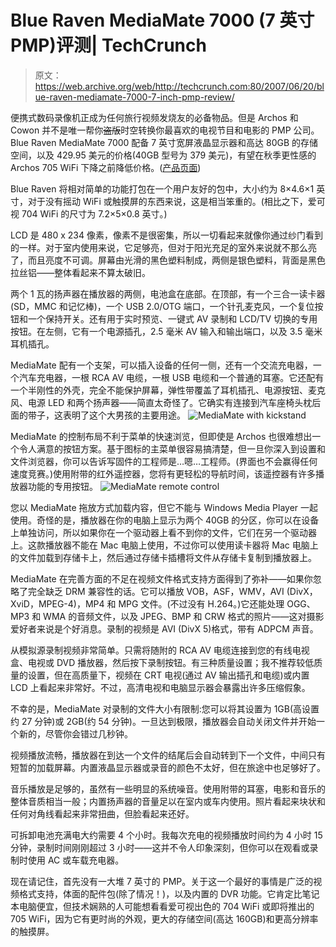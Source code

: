 # Blue Raven MediaMate 7000 (7 英寸 PMP)评测| TechCrunch

> 原文：<https://web.archive.org/web/http://techcrunch.com:80/2007/06/20/blue-raven-mediamate-7000-7-inch-pmp-review/>

便携式数码录像机正成为任何旅行视频发烧友的必备物品。但是 Archos 和 Cowon 并不是唯一帮你~~盗版~~时空转换你最喜欢的电视节目和电影的 PMP 公司。Blue Raven MediaMate 7000 配备 7 英寸宽屏液晶显示器和高达 80GB 的存储空间，以及 429.95 美元的价格(40GB 型号为 379 美元)，有望在秋季更性感的 Archos 705 WiFi 下降之前降低价格。([产品页面](https://web.archive.org/web/20160509171407/http://www.blueraven.com/us/Item/ItemDetails.aspx?POEPartNo=60775))

Blue Raven 将相对简单的功能打包在一个用户友好的包中，大小约为 8×4.6×1 英寸，对于没有摇动 WiFi 或触摸屏的东西来说，这是相当笨重的。(相比之下，爱可视 704 WiFi 的尺寸为 7.2×5×0.8 英寸。)

LCD 是 480 x 234 像素，像素不是很密集，所以一切看起来就像你通过纱门看到的一样。对于室内使用来说，它足够亮，但对于阳光充足的室外来说就不那么亮了，而且亮度不可调。屏幕由光滑的黑色塑料制成，两侧是银色塑料，背面是黑色拉丝铝——整体看起来不算太破旧。

两个 1 瓦的扬声器在播放器的两侧，电池盒在底部。在顶部，有一个三合一读卡器(SD，MMC 和记忆棒)，一个 USB 2.0/OTG 端口，一个针孔麦克风，一个复位按钮和一个保持开关。还有用于实时预览、一键式 AV 录制和 LCD/TV 切换的专用按钮。在左侧，它有一个电源插孔，2.5 毫米 AV 输入和输出端口，以及 3.5 毫米耳机插孔。

MediaMate 配有一个支架，可以插入设备的任何一侧，还有一个交流充电器，一个汽车充电器，一根 RCA AV 电缆，一根 USB 电缆和一个普通的耳塞。它还配有一个半刚性的外壳，完全不能保护屏幕，弹性带覆盖了耳机插孔、电源按钮、麦克风、电源 LED 和两个扬声器——简直太奇怪了。它确实有连接到汽车座椅头枕后面的带子，这表明了这个大男孩的主要用途。
![MediaMate with kickstand](img/8bf63e4c23db4367311ab30a3c68a6f2.png)

MediaMate 的控制布局不利于菜单的快速浏览，但即使是 Archos 也很难想出一个令人满意的按钮方案。基于图标的主菜单很容易搞清楚，但一旦你深入到设置和文件浏览器，你可以告诉写固件的工程师是…嗯…工程师。(界面也不会赢得任何速度竞赛。)使用附带的红外遥控器，您将有更轻松的导航时间，该遥控器有许多播放器功能的专用按钮。
![MediaMate remote control](img/f89ce79f165376cfe6bbe68bf71e678a.png)

您以 MediaMate 拖放方式加载内容，但它不能与 Windows Media Player 一起使用。奇怪的是，播放器在你的电脑上显示为两个 40GB 的分区，你可以在设备上单独访问，所以如果你在一个驱动器上看不到你的文件，它们在另一个驱动器上。这款播放器不能在 Mac 电脑上使用，不过你可以使用读卡器将 Mac 电脑上的文件加载到存储卡上，然后通过存储卡插槽将文件从存储卡复制到播放器上。

MediaMate 在完善方面的不足在视频文件格式支持方面得到了弥补——如果你忽略了完全缺乏 DRM 兼容性的话。它可以播放 VOB，ASF，WMV，AVI (DivX，XviD，MPEG-4)，MP4 和 MPG 文件。(不过没有 H.264。)它还能处理 OGG、MP3 和 WMA 的音频文件，以及 JPEG、BMP 和 CRW 格式的照片——这对摄影爱好者来说是个好消息。录制的视频是 AVI (DivX 5)格式，带有 ADPCM 声音。

从模拟源录制视频非常简单。只需将随附的 RCA AV 电缆连接到您的有线电视盒、电视或 DVD 播放器，然后按下录制按钮。有三种质量设置；我不推荐较低质量的设置，但在高质量下，视频在 CRT 电视(通过 AV 输出插孔和电缆)或内置 LCD 上看起来非常好。不过，高清电视和电脑显示器会暴露出许多压缩假象。

不幸的是，MediaMate 对录制的文件大小有限制:您可以将其设置为 1GB(高设置约 27 分钟)或 2GB(约 54 分钟)。一旦达到极限，播放器会自动关闭文件并开始一个新的，尽管你会错过几秒钟。

视频播放流畅，播放器在到达一个文件的结尾后会自动转到下一个文件，中间只有短暂的加载屏幕。内置液晶显示器或录音的颜色不太好，但在旅途中也足够好了。

音乐播放是足够的，虽然有一些明显的系统噪音。使用附带的耳塞，电影和音乐的整体音质相当一般；内置扬声器的音量足以在室内或车内使用。照片看起来块状和任何对角线看起来非常扭曲，但脸看起来还好。

可拆卸电池充满电大约需要 4 个小时。我每次充电的视频播放时间约为 4 小时 15 分钟，录制时间刚刚超过 3 小时——这并不令人印象深刻，但你可以在观看或录制时使用 AC 或车载充电器。

现在请记住，首先没有一大堆 7 英寸的 PMP。关于这一个最好的事情是广泛的视频格式支持，体面的配件包(除了情况！)，以及内置的 DVR 功能。它肯定比笔记本电脑便宜，但技术娴熟的人可能想看看爱可视出色的 704 WiFi 或即将推出的 705 WiFi，因为它有更时尚的外观，更大的存储空间(高达 160GB)和更高分辨率的触摸屏。